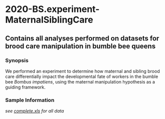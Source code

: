 # 2020-BS.experiment-MaternalSiblingCare

## Contains all analyses performed on datasets for brood care manipulation in bumble bee queens

### Synopsis

We performed an experiment to determine how maternal and sibling brood care differentially impact the developmental fate of workers in the bumble bee *Bombus impatiens*, using the maternal manipulation hypothesis as a guiding framework.

### Sample Information

_see [complete.xls](https://github.com/claudinpcosta/2020-BS.experiment-MaternalSiblingCare/blob/master/complete.xls) for all data_


